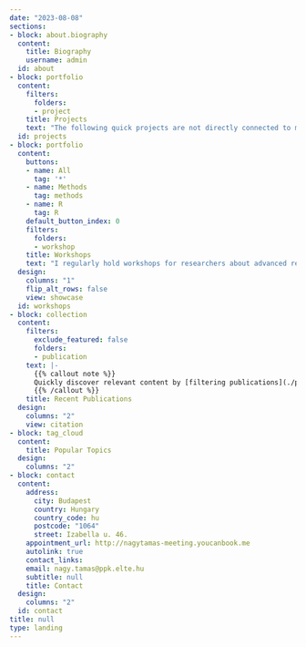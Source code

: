 ```yaml
---
date: "2023-08-08"
sections:
- block: about.biography
  content:
    title: Biography
    username: admin
  id: about
- block: portfolio
  content:
    filters:
      folders:
      - project
    title: Projects
    text: "The following quick projects are not directly connected to my research, but were fun to create and also taught me some cool new stuff like animated graphs, custom maps, and nifty statistical methods. Some of these projects sprouted from live coding sessions I hosted in my 'Statistical Programming / Data Analysis in R' course at ELTE. Another few came from professional collaborations like replication projects. "
  id: projects
- block: portfolio
  content:
    buttons:
    - name: All
      tag: '*'
    - name: Methods
      tag: methods
    - name: R
      tag: R
    default_button_index: 0
    filters:
      folders:
      - workshop
    title: Workshops
    text: "I regularly hold workshops for researchers about advanced research methodology and R programming.  Please do not hesitate to contact me if you want to invite me to hold a workshop!"
  design:
    columns: "1"
    flip_alt_rows: false
    view: showcase
  id: workshops
- block: collection
  content:
    filters:
      exclude_featured: false
      folders:
      - publication
    text: |-
      {{% callout note %}}
      Quickly discover relevant content by [filtering publications](./publication/).
      {{% /callout %}}
    title: Recent Publications
  design:
    columns: "2"
    view: citation
- block: tag_cloud
  content:
    title: Popular Topics
  design:
    columns: "2"
- block: contact
  content:
    address:
      city: Budapest
      country: Hungary
      country_code: hu
      postcode: "1064"
      street: Izabella u. 46.
    appointment_url: http://nagytamas-meeting.youcanbook.me
    autolink: true
    contact_links:
    email: nagy.tamas@ppk.elte.hu
    subtitle: null
    title: Contact
  design:
    columns: "2"
  id: contact
title: null
type: landing
---
```


